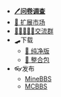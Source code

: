 
- [:pen:**问卷调查**](https://wj.qq.com/s2/11559426/5a2e/)
- [🌌 扩展市场](Extension/ ':ignore')
- [👨🏻‍🤝‍👨🏻交流群](https://jq.qq.com/?_wv=1027&amp;k=XNZqPSPv)
- 🛹下载
  - [🧊 纯净版](https://github.com/Zaitonn/Serein/releases/latest)
  - [🌈 整合包](https://www.minebbs.com/resources/serein.4390/)
- 👓发布
  - [MineBBS](https://www.minebbs.com/resources/serein.4169/)
  - [MCBBS](https://www.mcbbs.net/thread-1424853-1-1.html)
